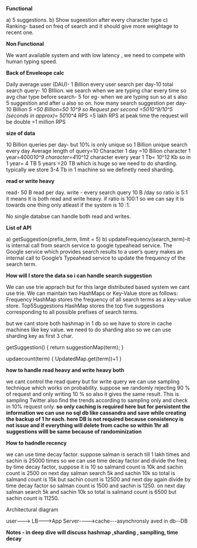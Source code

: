 **Functional**

a) 5 suggestions.
b) Show sugeestion after every character type
c) Ranking- based on freq of search and it should give more weightage to recent one.

**Non Functional**

We want available system and with low latency , we need to compete with human typing speed.

**Back of Enveleope calc**

Daily average user (DAU)- 1 Billion
every user search per day-10
total search query- 10 BIllion.
we search when we are typing char every time so avg char type before search- 5 for eg- when we are typing sun so at s also 5 suggestion and after u also so on.
how many search suggestion per day- 10 Billion *5 =50 Billion=50 *10^9
so Request per second =50*10^9/10^5 (seconds in approx)= 50*10^4 RPS =5 lakh RPS
at peak time the request will be double =1 million RPS

**size of data** 

10 Billion queries per day- but 10% is only unique so 1 Billion unique search every day
Average length of query=10 Character
1 day =10 Bilion character
1 year=4000*10^9 character=4*10^12 character every year
1 Tb= 10^12 Kb
so in 1 year= 4 TB
5 years =20 TB
which is huge so we need to do sharding. typically we store 3-4 Tb in 1 machine so we definetly need sharding.

**read or write heavy**

read- 50 B read per day.
write - every search query 10 B /day
so ratio is 5:1
it means it is both read and write heavy. if ratio is 100:1 so we can say it is towards one thing only atleast if the system is 10 :1.

No single databse can handle both read and writes.

**List of API**

a) getSuggestion(prefix_term, limit = 5)
b) updateFrequency(search_term)-it is internal call from search service to google typeahead service.
The Google service which provides search results to a user’s query makes an internal call to Google’s Typeahead service 
to update the frequency of the search term.

**How will I store the data so i can handle search suggestion**

We can use trie apprach but for this large distributed based system we cant use trie.
We can maintain two HashMaps or Key-Value store as follows:
Frequency HashMap stores the frequency of all search terms as a key-value store.
Top5Suggestions HashMap stores the top five suggestions corresponding to all possible prefixes of search terms.

but we cant store both hashmap in 1 db so we have to store in cache machines like key value.
we need to do sharding also so we can use sharding key as first 3 char.

getSuggestion()
{
return suggestionMap(term);
}

updaecount(term)
{
UpdatedMap.get(term))+1
}


**how to handle read heavy and write heavy both**

we cant control the read query but for write query we can use sampling technique which works on probability.
suppose we randomly rejecting 90 % of request and only writing 10 % so also it gives the same result. This is sampling
Twitter also find the trends according to sampling only and check in 10% request only.
**so only caching is required here but for persistent the information we can use no sql db like cassandra and save while creating the backup of 1 hr each.
here DB is not required because consistency is not issue and if everything will delete from cache so within 1hr all suggestions willl be same because of randominization**

**How to hadndle recency**

we can use time decay factor.
suppose salman is serach till 1 lakh times and sachin is 25000 times
so we can use time decay factor and divide the freq by time decay factor, suppose it is 10
so salmand count is 10k and sachin count is 2500
on next day salman search 5k and sachin 10k so total is salmand count is 15k but sachin count is 12500 and next day again divide by time decay factor so salman count is 1500 and sachin is 1250.
on next day salman search 5k and sachin 10k so total is salmand count is 6500 but sachin count is 11250. 

Architectural diagram 

user---> LB--->App Server---->cache---asynchronsly aved in db--DB


**Notes - in deep dive will discuss  hashmap ,sharding , samplling, time decay**






